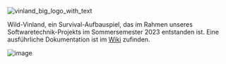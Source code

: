 ![vinland_big_logo_with_text](https://github.com/swtp-game-development-2023/wild-vinland/assets/107433517/5bd7fffb-71ac-41a0-b5af-3cd0e9ee47e9)

Wild-Vinland, ein Survival-Aufbauspiel, das im Rahmen unseres Softwaretechnik-Projekts im Sommersemester 2023 entstanden ist.
Eine ausführliche Dokumentation ist im [Wiki](https://github.com/swtp-game-development-2023/wild-vinland/wiki) zufinden.

![image](https://github.com/swtp-game-development-2023/wild-vinland/assets/107433517/d743e024-e1ec-4f9b-a1e3-9cb10aae372a)

